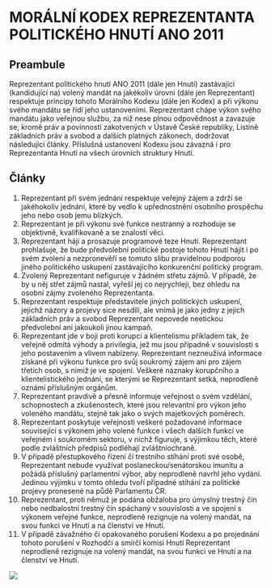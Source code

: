 # MORÁLNÍ KODEX REPREZENTANTA POLITICKÉHO HNUTÍ ANO 2011
## Preambule
Reprezentant politického hnutí ANO 2011 (dále jen Hnutí) zastávající (kandidující na) volený
mandát na jakékoliv úrovni (dále jen Reprezentant) respektuje principy tohoto Morálního
Kodexu (dále jen Kodex) a při výkonu svého mandátu se řídí jeho ustanoveními. Reprezentant
chápe výkon svého mandátu jako veřejnou službu, za niž nese plnou odpovědnost a zavazuje
se, kromě práv a povinností zakotvených v Ústavě České republiky, Listině základních práv a
svobod a dalších platných zákonech, dodržovat následující články. Příslušná ustanovení
Kodexu jsou závazná i pro Reprezentanta Hnutí na všech úrovních struktury Hnutí.
## Články
1. Reprezentant při svém jednání respektuje veřejný zájem a zdrží se jakéhokoliv jednání, které by
vedlo k upřednostnění osobního prospěchu jeho nebo osob jemu blízkých.
2. Reprezentant je při výkonu své funkce nestranný a rozhoduje se objektivně, kvalifikovaně a se
znalostí věci.
3. Reprezentant hájí a prosazuje programové teze Hnutí. Reprezentant prohlašuje, že bude
předvolební politické postoje tohoto Hnutí hájit i po svém zvolení a nezpronevěří se tomuto slibu
pravidelnou podporou jiného politického uskupení zastávajícího konkurenční politický program.
4. Zvolený Reprezentant nefiguruje v žádném střetu zájmů. V případě, že by u něj střet zájmů nastal,
vyřeší jej co nejrychleji, bez ohledu na osobní zájmy zvoleného Reprezentanta.
5. Reprezentant respektuje představitele jiných politických uskupení, jejichž názory a projevy sice
nesdílí, ale vnímá je jako jedny z jejich základních práv a svobod Reprezentant nepovede neetickou
předvolební ani jakoukoli jinou kampaň.
6. Reprezentant jde v boji proti korupci a klientelismu příkladem tak, že veřejně odmítá výhody a
privilegia, jež mu jsou případně v souvislosti s jeho postavením a vlivem nabízeny. Reprezentant
nezneužívá informace získané při výkonu funkce pro svůj soukromý zájem ani pro zájem třetích osob, s
nimiž je ve spojení. Veškeré náznaky korupčního a klientelistického jednání, se kterými se
Reprezentant setká, neprodleně oznámí příslušným orgánům.
7. Reprezentant pravdivě a přesně informuje veřejnost o svém vzdělání, schopnostech a
zkušenostech, které jsou relevantní pro výkon jeho voleného mandátu, stejně tak jako o svých
majetkových poměrech.
8. Reprezentant poskytuje veřejnosti veškeré požadované informace související s výkonem jeho
volené funkce i všech dalších funkcí ve veřejném i soukromém sektoru, v nichž figuruje, s výjimkou těch,
které podle zvláštních předpisů podléhají zvláštníochraně.
9. V případě přestupkového řízení či trestního stíhání proti své osobě, Reprezentant nebude využívat
poslaneckou/senátorskou imunitu a požádá příslušný parlamentní výbor, aby neprodleně navrhl jeho
vydání. Jedinou výjimku v tomto ohledu tvoří případné stíhání za politické projevy pronesené na půdě
Parlamentu ČR.
10. Reprezentant, proti němuž je podána obžaloba pro úmyslný trestný čin nebo nedbalostní trestný
čin spáchaný v souvislosti a ve spojení s výkonem veřejné funkce, neprodleně rezignuje na volený
mandát, na svou funkci ve Hnutí a na členství ve Hnutí.
11. V případě závažného či opakovaného porušení Kodexu a po projednání tohoto porušení v
Rozhodčí a smírčí komisi Hnutí Reprezentant neprodleně rezignuje na volený mandát, na svou funkci ve
Hnutí a na členství ve Hnutí.

![](https://www.anobudelip.cz/img/u/logo-ano_2016.png)